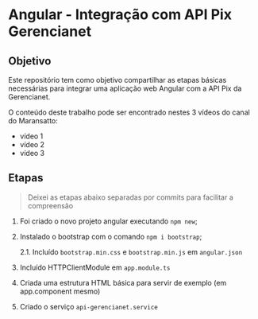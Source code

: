 # Angular - Integração com API Pix Gerencianet

## Objetivo
Este repositório tem como objetivo compartilhar as etapas básicas necessárias para integrar uma aplicação web Angular com a API Pix da Gerencianet.

O conteúdo deste trabalho pode ser encontrado nestes 3 vídeos do canal do Maransatto:

- vídeo 1
- vídeo 2
- vídeo 3

## Etapas

> Deixei as etapas abaixo separadas por commits para facilitar a compreensão

1. Foi criado o novo projeto angular executando `npm new`;

2. Instalado o bootstrap com o comando `npm i bootstrap`;

    2.1. Incluído `bootstrap.min.css` e `bootstrap.min.js` em `angular.json`

3. Incluído HTTPClientModule em `app.module.ts`

4. Criada uma estrutura HTML básica para servir de exemplo (em app.component mesmo)

5. Criado o serviço `api-gerencianet.service`


